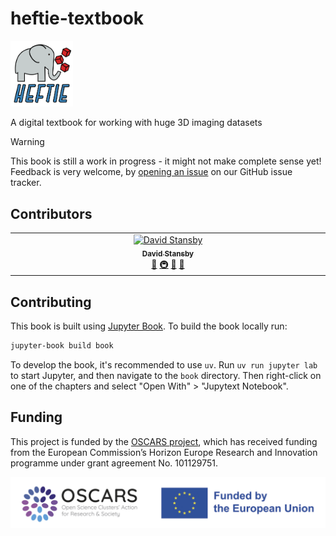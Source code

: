 # heftie-textbook

<img src="book/images/heftie_logo.svg" alt="HEFTIE logo" width="100"/>

A digital textbook for working with huge 3D imaging datasets

> [!WARNING]
> This book is still a work in progress - it might not make complete sense yet!
> Feedback is very welcome, by [opening an issue](https://github.com/HEFTIEProject/heftie-textbook/issues/new) on our GitHub issue tracker.

## Contributors

<!-- ALL-CONTRIBUTORS-LIST:START - Do not remove or modify this section -->
<!-- prettier-ignore-start -->
<!-- markdownlint-disable -->
<table>
  <tbody>
    <tr>
      <td align="center" valign="top" width="14.28%"><a href="https://www.davidstansby.com"><img src="https://avatars.githubusercontent.com/u/6197628?v=4?s=100" width="100px;" alt="David Stansby"/><br /><sub><b>David Stansby</b></sub></a><br /><a href="#ideas-dstansby" title="Ideas, Planning, & Feedback">🤔</a> <a href="#infra-dstansby" title="Infrastructure (Hosting, Build-Tools, etc)">🚇</a> <a href="#maintenance-dstansby" title="Maintenance">🚧</a> <a href="#projectManagement-dstansby" title="Project Management">📆</a></td>
    </tr>
  </tbody>
</table>

<!-- markdownlint-restore -->
<!-- prettier-ignore-end -->

<!-- ALL-CONTRIBUTORS-LIST:END -->

## Contributing

This book is built using [Jupyter Book](https://jupyterbook.org/en/stable/intro.html).
To build the book locally run:

```bash
jupyter-book build book
```

To develop the book, it's recommended to use `uv`.
Run `uv run jupyter lab` to start Jupyter, and then navigate to the `book` directory.
Then right-click on one of the chapters and select "Open With" > "Jupytext Notebook".

## Funding

This project is funded by the [OSCARS project](https://oscars-project.eu/), which has received funding from the European Commission’s Horizon Europe Research and Innovation programme under grant agreement No. 101129751.

![OSCARS and EU logos](book/images/OSCARS-logo-EUflag.png)

